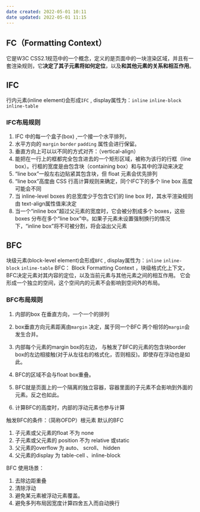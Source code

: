 ```yaml
---
date created: 2022-05-01 10:11
date updated: 2022-05-01 11:15
---
```


## FC（Formatting Context）

它是W3C CSS2.1规范中的一个概念，定义的是页面中的一块渲染区域，并且有一套渲染规则，它**决定了其子元素将如何定位**，以及**和其他元素的关系和相互作用**。

## IFC

行内元素(inline element)会形成`IFC` , display属性为：`inline` `inline-block` `inline-table`

### IFC布局规则

1. IFC 中的每一个盒子(box) ,一个接一个水平排列，
2. 水平方向的 `margin` `border` `padding` 属性会进行保留。
3. 垂直方向上可以以不同的方式对齐：（vertical-align）
4. 能把在一行上的框都完全包含进去的一个矩形区域，被称为该行的行框（line box）。行框的宽度是由包含块（containing box）和与其中的浮动来决定
5. “line box”一般左右边贴紧其包含块，但 float 元素会优先排列
6. “line box”高度由 CSS 行高计算规则来确定，同个IFC下的多个 line box 高度可能会不同
7. 当 inline-level boxes 的总宽度少于包含它们的 line box 时，其水平渲染规则由 text-align属性值来决定
8. 当一个“inline box”超过父元素的宽度时，它会被分割成多个 boxes，这些 boxes 分布在多个“line box”中。如果子元素未设置强制换行的情况下，“inline box”将不可被分割，将会溢出父元素

## BFC

块级元素(block-level element)会形成`BFC` , display属性为：`inline` `inline-block` `inline-table`
BFC： Block Formatting Context ，块级格式化上下文，BFC决定元素对其内容的定位，以及当前元素与其他元素之间的相互作用。 它会形成一个独立的空间，这个空间内的元素不会影响到空间外的布局。

### BFC布局规则

1. 内部的box 在垂直方向，一个一个的排列

2. box垂直方向元素距离由`margin` 决定，属于同一个BFC 两个相邻的`margin`会发生合并。

3. 内部每个元素的margin box的左边， 与触发了BFC的元素的包含块border box的左边相接触(对于从左往右的格式化，否则相反)。即使存在浮动也是如此。

4. BFC的区域不会与float box重叠。

5. BFC就是页面上的一个隔离的独立容器，容器里面的子元素不会影响到外面的元素。反之也如此。

6. 计算BFC的高度时，内部的浮动元素也参与计算

触发BFC的条件：（简称OFDP）根元素 默认的BFC

1. 子元素或父元素的float 不为 none
2. 子元素或父元素的 position 不为 relative 或static
3. 父元素的overflow 为 auto、 scroll、 hidden
4. 父元素的display 为 table-cell 、inline-block

BFC 使用场景：
1. 去除边距重叠
2. 清除浮动
3. 避免某元素被浮动元素覆盖。
4. 避免多列布局因宽度计算四舍五入而自动换行